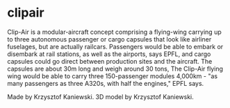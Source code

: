 # clipair
Clip-Air is a modular-aircraft concept comprising a flying-wing carrying up to three autonomous passenger or cargo capsules that look like airliner fuselages, but are actually railcars. Passengers would be able to embark or disembark at rail stations, as well as the airports, says EPFL, and cargo capsules could go direct between production sites and the aircraft. The capsules are about 30m long and weigh around 30 tons, The Clip-Air flying wing would be able to carry three 150-passenger modules 4,000km - "as many passengers as three A320s, with half the engines," EPFL says. 

Made by Krzysztof Kaniewski. 3D model by Krzysztof Kaniewski.
